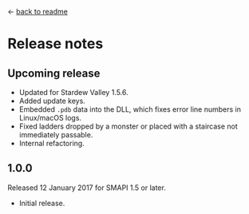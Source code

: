 ﻿← [back to readme](README.md)

# Release notes
## Upcoming release
* Updated for Stardew Valley 1.5.6.
* Added update keys.
* Embedded `.pdb` data into the DLL, which fixes error line numbers in Linux/macOS logs.
* Fixed ladders dropped by a monster or placed with a staircase not immediately passable.
* Internal refactoring.

## 1.0.0
Released 12 January 2017 for SMAPI 1.5 or later.

* Initial release.
